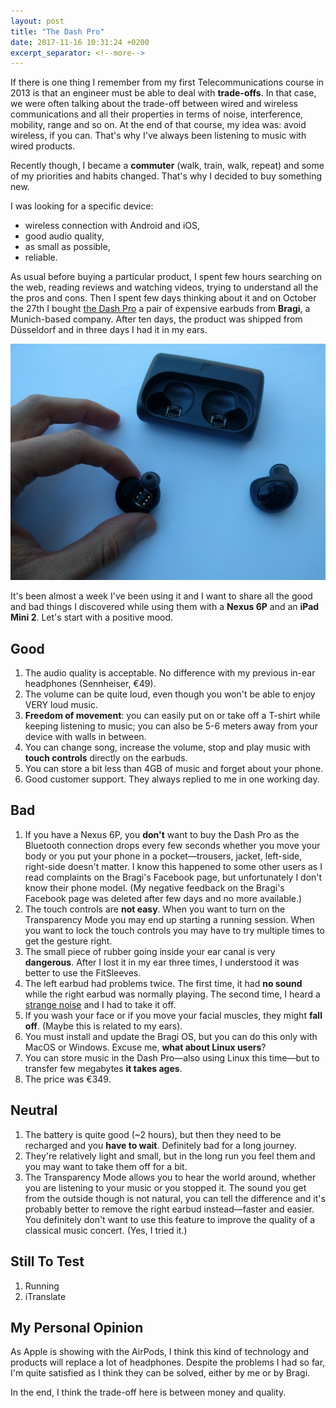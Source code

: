 ```yaml
---
layout: post
title: "The Dash Pro"
date: 2017-11-16 10:31:24 +0200
excerpt_separator: <!--more-->
---
```

If there is one thing I remember from my first Telecommunications course in 2013 is that an engineer must be able to deal with **trade-offs**. <!--more-->In that case, we were often talking about the trade-off between wired and wireless communications and all their properties in terms of noise, interference, mobility, range and so on. At the end of that course, my idea was: avoid wireless, if you can. That's why I've always been listening to music with wired products.

Recently though, I became a **commuter** (walk, train, walk, repeat) and some of my priorities and habits changed. That's why I decided to buy something new.

I was looking for a specific device:
- wireless connection with Android and iOS,
- good audio quality,
- as small as possible,
- reliable.

As usual before buying a particular product, I spent few hours searching on the web, reading reviews and watching videos, trying to understand all the the pros and cons. Then I spent few days thinking about it and on October the 27th I bought [the Dash Pro](https://www.bragi.com/thedashpro/) a pair of expensive earbuds from **Bragi**, a Munich-based company. After ten days, the product was shipped from Düsseldorf and in three days I had it in my ears.

![The Dash Pro](/images/bragi.jpg)

It's been almost a week I've been using it and I want to share all the good and bad things I discovered while using them with a **Nexus 6P** and an **iPad Mini 2**. Let's start with a positive mood.

## Good

1. The audio quality is acceptable. No difference with my previous in-ear headphones (Sennheiser, €49).
2. The volume can be quite loud, even though you won't be able to enjoy VERY loud music.
3. **Freedom of movement**: you can easily put on or take off a T-shirt while keeping listening to music; you can also be 5-6 meters away from your device with walls in between.  
4. You can change song, increase the volume, stop and play music with **touch controls** directly on the earbuds.
5. You can store a bit less than 4GB of music and forget about your phone.
6. Good customer support. They always replied to me in one working day.

## Bad

1. If you have a Nexus 6P, you **don't** want to buy the Dash Pro as the Bluetooth connection drops every few seconds whether you move your body or you put your phone in a pocket—trousers, jacket, left-side, right-side doesn't matter. I know this happened to some other users as I read complaints on the Bragi's Facebook page, but unfortunately I don't know their phone model. (My negative feedback on the Bragi's Facebook page was deleted after few days and no more available.)
2. The touch controls are **not easy**. When you want to turn on the Transparency Mode you may end up starting a running session. When you want to lock the touch controls you may have to try multiple times to get the gesture right.
3. The small piece of rubber going inside your ear canal is very **dangerous**. After I lost it in my ear three times, I understood it was better to use the FitSleeves.
4. The left earbud had problems twice. The first time, it had **no sound** while the right earbud was normally playing. The second time, I heard a [strange noise](https://www.youtube.com/watch?v=dimdySz8F0c) and I had to take it off.
5. If you wash your face or if you move your facial muscles, they might **fall off**. (Maybe this is related to my ears).
6. You must install and update the Bragi OS, but you can do this only with MacOS or Windows. Excuse me, **what about Linux users**? 
7. You can store music in the Dash Pro—also using Linux this time—but to transfer few megabytes **it takes ages**.
8. The price was €349.

## Neutral

1. The battery is quite good (~2 hours), but then they need to be recharged and you **have to wait**. Definitely bad for a long journey.
2. They're relatively light and small, but in the long run you feel them and you may want to take them off for a bit.
3. The Transparency Mode allows you to hear the world around, whether you are listening to your music or you stopped it. The sound you get from the outside though is not natural, you can tell the difference and it's probably better to remove the right earbud instead—faster and easier. You definitely don't want to use this feature to improve the quality of a classical music concert. (Yes, I tried it.) 

## Still To Test

1. Running 
2. iTranslate

## My Personal Opinion

As Apple is showing with the AirPods, I think this kind of technology and products will replace a lot of headphones. Despite the problems I had so far, I'm quite satisfied as I think they can be solved, either by me or by Bragi. <br />

In the end, I think the trade-off here is between money and quality.